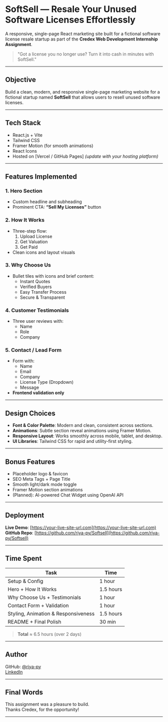 # SoftSell — Resale Your Unused Software Licenses Effortlessly

A responsive, single-page React marketing site built for a fictional software license resale startup as part of the **Credex Web Development Internship Assignment**.

> "Got a license you no longer use? Turn it into cash in minutes with SoftSell." 

---

## Objective

Build a clean, modern, and responsive single-page marketing website for a fictional startup named **SoftSell** that allows users to resell unused software licenses.

---

## Tech Stack

- React.js + Vite
- Tailwind CSS
- Framer Motion (for smooth animations)
- React Icons
- Hosted on [Vercel / GitHub Pages] *(update with your hosting platform)*

---

## Features Implemented

### 1. Hero Section
- Custom headline and subheading
- Prominent CTA: **“Sell My Licenses”** button

### 2. How It Works
- Three-step flow:
  1. Upload License 
  2. Get Valuation 
  3. Get Paid 
- Clean icons and layout visuals

### 3. Why Choose Us
- Bullet tiles with icons and brief content:
  - Instant Quotes
  - Verified Buyers
  - Easy Transfer Process
  - Secure & Transparent

### 4. Customer Testimonials
- Three user reviews with:
  - Name
  - Role
  - Company

### 5. Contact / Lead Form
- Form with:
  - Name
  - Email
  - Company
  - License Type (Dropdown)
  - Message
- **Frontend validation only**

---

## Design Choices

- **Font & Color Palette**: Modern and clean, consistent across sections.
- **Animations**: Subtle section reveal animations using Framer Motion.
- **Responsive Layout**: Works smoothly across mobile, tablet, and desktop.
- **UI Libraries**: Tailwind CSS for rapid and utility-first styling.

---

## Bonus Features

- Placeholder logo & favicon
- SEO Meta Tags + Page Title
- Smooth light/dark mode toggle
- Framer Motion section animations
- (Planned): AI-powered Chat Widget using OpenAI API 

---

## Deployment

**Live Demo**: [https://your-live-site-url.com](https://your-live-site-url.com)  
**GitHub Repo**: [https://github.com/riya-py/Softsell](https://github.com/riya-py/Softsell)

---

##  Time Spent

| Task | Time |
|------|------|
| Setup & Config | 1 hour |
| Hero + How It Works | 1.5 hours |
| Why Choose Us + Testimonials | 1 hour |
| Contact Form + Validation | 1 hour |
| Styling, Animation & Responsiveness | 1.5 hours |
| README + Final Polish | 30 min |

> **Total** ≈ 6.5 hours (over 2 days)

---

## Author

GitHub: [@riya-py](https://github.com/riya-py)  
[LinkedIn](https://www.linkedin.com/in/riyark006/)

---

## Final Words

This assignment was a pleasure to build.  
Thanks Credex, for the opportunity!  

---

